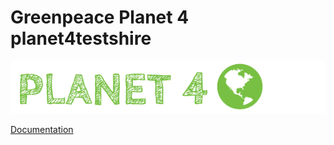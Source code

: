 # Greenpeace Planet 4 planet4testshire

![Planet4](./planet4.png)

[Documentation](https://support.greenpeace.org/planet4/nro-customization/deployment)
